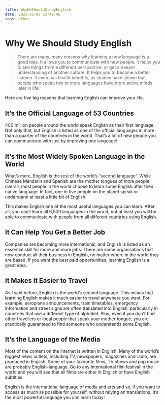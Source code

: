 ```yaml
---
title: WhyWeShouldStudyEnglish
date: 2023-05-05 15:49:48
tags: other
---
```



# Why We Should Study English

>There are many, many reasons why learning a new language is a good idea. It allows you to communicate with new people. It helps you to see things from a different perspective, or get a deeper understanding of another culture. It helps you to become a better listener. It even has health benefits, as studies have shown that people who speak two or more languages have more active minds later in life!


Here are five big reasons that learning English can improve your life.

## It’s the Official Language of 53 Countries
 
<!--more-->
400 million people around the world speak English as their first language. Not only that, but English is listed as one of the official languages in more than a quarter of the countries in the world. That’s a lot of new people you can communicate with just by improving one language!

 

## It’s the Most Widely Spoken Language in the World
 

What’s more, English is the rest of the world’s “second language”. While Chinese Mandarin and Spanish are the mother tongues of more people overall, most people in the world choose to learn some English after their native language. In fact, one in five people on the planet speak or understand at least a little bit of English.

This makes English one of the most useful languages you can learn. After all, you can’t learn all 6,500 languages in the world, but at least you will be able to communicate with people from all different countries using English.

 

## It Can Help You Get a Better Job
 

Companies are becoming more international, and English is listed as an essential skill for more and more jobs. There are some organisations that now conduct all their business in English, no matter where in the world they are based. If you want the best paid opportunities, learning English is a great idea.


## It Makes It Easier to Travel
 

As I said before, English is the world’s second language. This means that learning English makes it much easier to travel anywhere you want. For example, aeroplane announcements, train timetables, emergency information and street signs are often translated into English, particularly in countries that use a different type of alphabet. Plus, even if you don’t find other travellers or local people that speak your mother tongue, you are practically guaranteed to find someone who understands some English.

 

## It’s the Language of the Media
 

Most of the content on the internet is written in English. Many of the world’s biggest news outlets, including TV, newspapers, magazines and radio, are produced in English. Some of your favourite films, TV shows and pop music are probably English-language. Go to any international film festival in the world and you will see that all films are either in English or have English subtitles.

English is the international language of media and arts and so, if you want to access as much as possible for yourself, without relying on translations, it’s the most powerful language you can learn today!